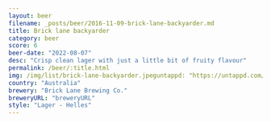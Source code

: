 ```yaml
---
layout: beer
filename: _posts/beer/2016-11-09-brick-lane-backyarder.md
title: Brick lane backyarder
category: beer
score: 6
beer-date: "2022-08-07"
desc: "Crisp clean lager with just a little bit of fruity flavour"
permalink: /beer/:title.html
img: /img/list/brick-lane-backyarder.jpeguntappd: "https://untappd.com/b/brick-lane-brewing-co--backyarder/4088102"
country: "Australia"
brewery: "Brick Lane Brewing Co."
breweryURL: "breweryURL"
style: "Lager - Helles"
---
```

